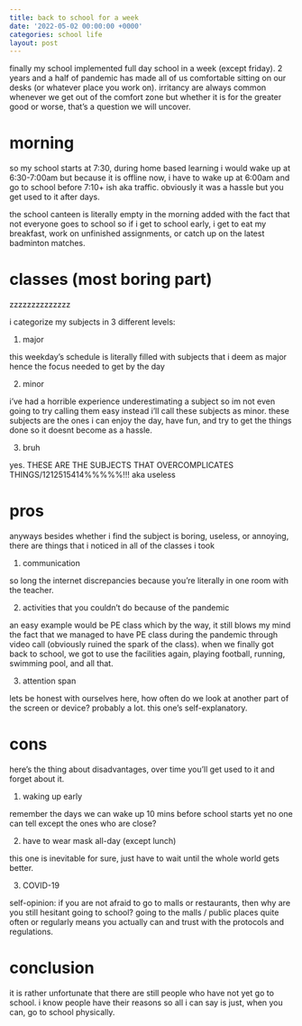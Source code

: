 ```yaml
---
title: back to school for a week
date: '2022-05-02 00:00:00 +0000'
categories: school life
layout: post
---
```


finally my school implemented full day school in a week (except friday). 2 years and a half of pandemic has made all of us comfortable sitting on our desks (or whatever place you work on). irritancy are always common whenever we get out of the comfort zone but whether it is for the greater good or worse, that’s a question we will uncover.

# morning
so my school starts at 7:30, during home based learning i would wake up at 6:30-7:00am but because it is offline now, i have to wake up at 6:00am and go to school before 7:10+ ish aka traffic. obviously it was a hassle but you get used to it after days.

the school canteen is literally empty in the morning added with the fact that not everyone goes to school so if i get to school early, i get to eat my breakfast, work on unfinished assignments, or catch up on the latest badminton matches.

# classes (most boring part)
zzzzzzzzzzzzzz

i categorize my subjects in 3 different levels:

1. major

this weekday’s schedule is literally filled with subjects that i deem as major hence the focus needed to get by the day

2. minor

i’ve had a horrible experience underestimating a subject so im not even going to try calling them easy instead i’ll call these subjects as minor. these subjects are the ones i can enjoy the day, have fun, and try to get the things done so it doesnt become as a hassle.

3. bruh

yes. THESE ARE THE SUBJECTS THAT OVERCOMPLICATES THINGS/1212515414%%%%%!!! aka useless

# pros
anyways besides whether i find the subject is boring, useless, or annoying, there are things that i noticed in all of the classes i took

1. communication

so long the internet discrepancies because you’re literally in one room with the teacher.

2. activities that you couldn’t do because of the pandemic

an easy example would be PE class which by the way, it still blows my mind the fact that we managed to have PE class during the pandemic through video call (obviously ruined the spark of the class). when we finally got back to school, we got to use the facilities again, playing football, running, swimming pool, and all that.

3. attention span

lets be honest with ourselves here, how often do we look at another part of the screen or device? probably a lot. this one’s self-explanatory.

# cons
here’s the thing about disadvantages, over time you’ll get used to it and forget about it.

1. waking up early

remember the days we can wake up 10 mins before school starts yet no one can tell except the ones who are close?

2. have to wear mask all-day (except lunch)

this one is inevitable for sure, just have to wait until the whole world gets better.

3. COVID-19

self-opinion: if you are not afraid to go to malls or restaurants, then why are you still hesitant going to school? going to the malls / public places quite often or regularly means you actually can and trust with the protocols and regulations.

# conclusion
it is rather unfortunate that there are still people who have not yet go to school. i know people have their reasons so all i can say is just, when you can, go to school physically.